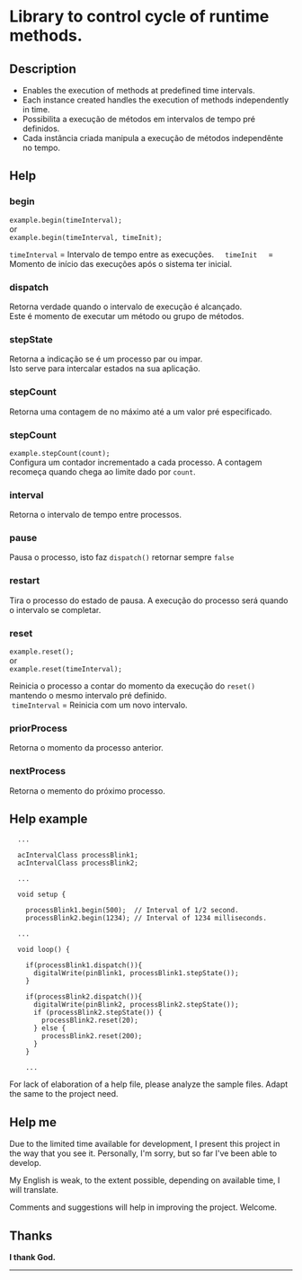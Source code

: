 
# Library to control cycle of runtime methods.

Description
------------
* Enables the execution of methods at predefined time intervals.
* Each instance created handles the execution of methods independently in time.
* Possibilita a execução de métodos em intervalos de tempo pré definidos.
* Cada instância criada manipula a execução de métodos independênte no tempo.


Help
------------

### begin

  ```example.begin(timeInterval);```    
  or    
  ```example.begin(timeInterval, timeInit);```    

```timeInterval``` = Intervalo de tempo entre as execuções.     
```timeInit```     = Momento de início das execuções após o sistema ter inicial.

### dispatch

  Retorna verdade quando o intervalo de execução é alcançado.    
  Este é momento de executar um método ou grupo de métodos.

### stepState

  Retorna a indicação se é um processo par ou impar.    
  Isto serve para intercalar estados na sua aplicação.

### stepCount

  Retorna uma contagem de no máximo até a um valor pré especificado.

### stepCount

  ```example.stepCount(count);```    
  Configura um contador incrementado a cada processo. A contagem recomeça quando chega ao limite dado por ```count```.


### interval

  Retorna o intervalo de tempo entre processos.

### pause

  Pausa o processo, isto faz ```dispatch()``` retornar sempre ```false```

### restart

  Tira o processo do estado de pausa. A execução do processo será quando o intervalo se completar.

### reset

  ```example.reset();```    
  or    
  ```example.reset(timeInterval);```    

  Reinicia o processo a contar do momento da execução do ```reset()``` mantendo o mesmo intervalo pré definido.    
  ```timeInterval``` = Reinicia com um novo intervalo.

### priorProcess

  Retorna o momento da processo anterior.

### nextProcess

  Retorna o memento do próximo processo.



Help example
------------

```
  ...

  acIntervalClass processBlink1;
  acIntervalClass processBlink2;

  ...
```
 
 
```
  void setup {

    processBlink1.begin(500);  // Interval of 1/2 second.
    processBlink2.begin(1234); // Interval of 1234 milliseconds.

  ...
```


```
  void loop() {

    if(processBlink1.dispatch()){
      digitalWrite(pinBlink1, processBlink1.stepState());
    }

    if(processBlink2.dispatch()){
      digitalWrite(pinBlink2, processBlink2.stepState());
      if (processBlink2.stepState()) {
        processBlink2.reset(20);
      } else {
        processBlink2.reset(200);
      }
    }

    ...
```

  For lack of elaboration of a help file, please analyze the sample files.
  Adapt the same to the project need.


Help me
------------
  Due to the limited time available for development, I present this project in the
  way that you see it. Personally, I'm sorry, but so far I've been able to develop.
  
  My English is weak, to the extent possible, depending on available time, I will
  translate.
  
  Comments and suggestions will help in improving the project. Welcome.


Thanks
------------
  **I thank God.**
  
------------

